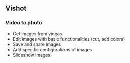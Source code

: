 ## Vishot
### Video to photo
- Get images from videos
- Edit images with basic functionalities (cut, add colors)
- Save and share images
- Add specific configurations of images
- Slideshow images
